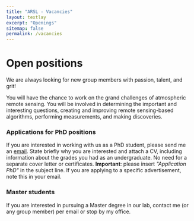 ```yaml
---
title: "ARSL - Vacancies"
layout: textlay
excerpt: "Openings"
sitemap: false
permalink: /vacancies
---
```


# Open positions

We are always looking for new group members with passion, talent, and grit!

You will have the chance to work on the grand challenges of atmospheric remote sensing. You will be involved in determining the important and interesting questions, creating and improving remote sensing-based algorithms, performing measurements, and making discoveries.

### Applications for PhD positions  
If you are interested in working with us as a PhD student, please send me an [email](mailto:dbshin@yonsei.ac.kr). State briefly why you are interested and attach a CV, including information about the grades you had as an undergraduate. No need for a separate cover letter or certificates. **Important**: please insert _"Application PhD"_ in the subject line. If you are applying to a specific advertisement, note this in your email.

### Master students  
If you are interested in pursuing a Master degree in our lab, contact me (or any group member) per email or stop by my office.
